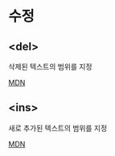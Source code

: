 # 수정

## \<del>
삭제된 텍스트의 범위를 지정

[MDN](https://developer.mozilla.org/ko/docs/Web/HTML/Element/del)

## \<ins>
새로 추가된 텍스트의 범위를 지정

[MDN](https://developer.mozilla.org/ko/docs/Web/HTML/Element/ins)